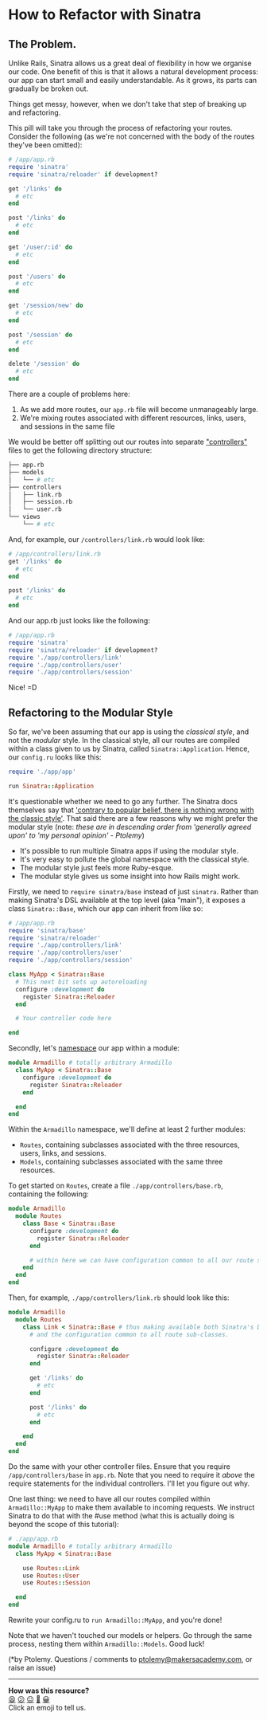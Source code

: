 # How to Refactor with Sinatra

## The Problem.
Unlike Rails, Sinatra allows us a great deal of flexibility in how we organise our code. One benefit of this is that it allows a natural development process: our app can start small and easily understandable. As it grows, its parts can gradually be broken out.

Things get messy, however, when we don't take that step of breaking up and refactoring.

This pill will take you through the process of refactoring your routes. Consider the following (as we're not concerned with the body of the routes they've been omitted):


``` ruby
# /app/app.rb
require 'sinatra'
require 'sinatra/reloader' if development?

get '/links' do
  # etc
end

post '/links' do
  # etc
end

get '/user/:id' do
  # etc
end

post '/users' do
  # etc
end

get '/session/new' do
  # etc
end

post '/session' do
  # etc
end

delete '/session' do
  # etc
end
```

There are a couple of problems here:
1. As we add more routes, our `app.rb` file will become unmanageably large.
2. We're mixing routes associated with different resources, links, users, and sessions in the same file

We would be better off splitting out our routes into separate ["controllers"](http://blog.codinghorror.com/understanding-model-view-controller/) files to get the following directory structure:

```bash
├── app.rb
├── models
│   └── # etc
├── controllers
│   ├── link.rb
│   ├── session.rb
│   └── user.rb
└── views
    └── # etc

```
And, for example, our `/controllers/link.rb` would look like:


```ruby
# /app/controllers/link.rb
get '/links' do
  # etc
end

post '/links' do
  # etc
end
```

And our app.rb just looks like the following:

```ruby
# /app/app.rb
require 'sinatra'
require 'sinatra/reloader' if development?
require './app/controllers/link'
require './app/controllers/user'
require './app/controllers/session'
```

Nice! =D

## Refactoring to the Modular Style

So far, we've been assuming that our app is using the *classical style*, and not the *modular* style. In the classical style, all our routes are compiled within a class given to us by Sinatra, called `Sinatra::Application`. Hence, our `config.ru` looks like this:
```ruby
require './app/app'

run Sinatra::Application
```
It's questionable whether we need to go any further. The Sinatra docs themselves say that ['contrary to popular belief, there is nothing wrong with the classic style'](http://www.sinatrarb.com/intro.html#Modular%20vs.%20Classic%20Style). That said there are a few reasons why we might prefer the modular style (note: *these are in descending order from 'generally agreed upon' to 'my personal opinion' - Ptolemy*)
* It's possible to run multiple Sinatra apps if using the modular style.
* It's very easy to pollute the global namespace with the classical style.
* The modular style just feels more Ruby-esque.
* The modular style gives us some insight into how Rails might work.

Firstly, we need to `require sinatra/base` instead of just `sinatra`. Rather than making Sinatra's DSL available at the top level (aka "main"), it exposes a class `Sinatra::Base`, which our app can inherit from like so:

```ruby
# /app/app.rb
require 'sinatra/base'
require 'sinatra/reloader'
require './app/controllers/link'
require './app/controllers/user'
require './app/controllers/session'

class MyApp < Sinatra::Base
  # This next bit sets up autoreloading
  configure :development do
    register Sinatra::Reloader
  end

  # Your controller code here

end
```

Secondly, let's [namespace](https://rubymonk.com/learning/books/1-ruby-primer/chapters/35-modules/lessons/80-modules-as-namespaces) our app within a module:

```ruby
module Armadillo # totally arbitrary Armadillo
  class MyApp < Sinatra::Base
    configure :development do
      register Sinatra::Reloader
    end

  end
end
```

Within the `Armadillo` namespace, we'll define at least 2 further modules:
- `Routes`, containing subclasses associated with the three resources, users, links, and sessions.
- `Models`, containing subclasses associated with the same three resources.

To get started on `Routes`, create a file `./app/controllers/base.rb`, containing the following:
```ruby
module Armadillo
  module Routes
    class Base < Sinatra::Base
      configure :development do
        register Sinatra::Reloader
      end

      # within here we can have configuration common to all our route subclasses.
    end
  end
end
```

Then, for example, `./app/controllers/link.rb` should look like this:
```ruby
module Armadillo
  module Routes
    class Link < Sinatra::Base # thus making available both Sinatra's DSL
      # and the configuration common to all route sub-classes.

      configure :development do
        register Sinatra::Reloader
      end

      get '/links' do
        # etc
      end

      post '/links' do
        # etc
      end

    end
  end
end
```

Do the same with your other controller files. Ensure that you require `/app/controllers/base` in `app.rb`. Note that you need to require it *above* the require statements for the individual controllers. I'll let you figure out why.

One last thing: we need to have all our routes compiled within `Armadillo::MyApp` to make them available to incoming requests. We instruct Sinatra to do that with the #use method (what this is actually doing is beyond the scope of this tutorial):

```ruby
# ./app/app.rb
module Armadillo # totally arbitrary Armadillo
  class MyApp < Sinatra::Base

    use Routes::Link
    use Routes::User
    use Routes::Session

  end
end
```

Rewrite your config.ru to `run Armadillo::MyApp`, and you're done!

Note that we haven't touched our models or helpers. Go through the same process, nesting them within `Armadillo::Models`. Good luck!

(*by Ptolemy. Questions / comments to ptolemy@makersacademy.com, or raise an issue)

<!-- BEGIN GENERATED SECTION DO NOT EDIT -->

---

**How was this resource?**  
[😫](https://airtable.com/shrUJ3t7KLMqVRFKR?prefill_Repository=course&prefill_File=pills/sinatra_modular_refactor.md&prefill_Sentiment=😫) [😕](https://airtable.com/shrUJ3t7KLMqVRFKR?prefill_Repository=course&prefill_File=pills/sinatra_modular_refactor.md&prefill_Sentiment=😕) [😐](https://airtable.com/shrUJ3t7KLMqVRFKR?prefill_Repository=course&prefill_File=pills/sinatra_modular_refactor.md&prefill_Sentiment=😐) [🙂](https://airtable.com/shrUJ3t7KLMqVRFKR?prefill_Repository=course&prefill_File=pills/sinatra_modular_refactor.md&prefill_Sentiment=🙂) [😀](https://airtable.com/shrUJ3t7KLMqVRFKR?prefill_Repository=course&prefill_File=pills/sinatra_modular_refactor.md&prefill_Sentiment=😀)  
Click an emoji to tell us.

<!-- END GENERATED SECTION DO NOT EDIT -->
